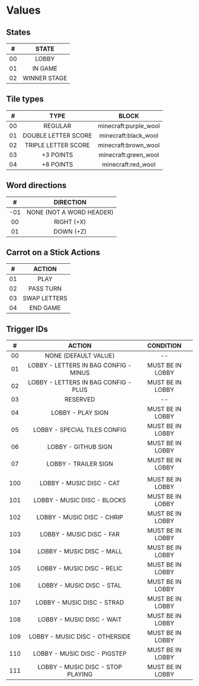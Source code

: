 # Values

## States

| #   | STATE        |
|:---:|:------------:|
| 00  | LOBBY        |
| 01  | IN GAME      |
| 02  | WINNER STAGE |

## Tile types

| #   | TYPE                | BLOCK                 |
|:---:|:-------------------:|:---------------------:|
| 00  | REGULAR             | minecraft:purple_wool |
| 01  | DOUBLE LETTER SCORE | minecraft:black_wool  |
| 02  | TRIPLE LETTER SCORE | minecraft:brown_wool  |
| 03  | +3 POINTS           | minecraft:green_wool  |
| 04  | +8 POINTS           | minecraft:red_wool    |

## Word directions

| #   | DIRECTION                |
|:---:|:------------------------:|
| -01 | NONE (NOT A WORD HEADER) |
| 00  | RIGHT (+X)               |
| 01  | DOWN (+Z)                |

## Carrot on a Stick Actions

| #   | ACTION       |
|:---:|:------------:|
| 01  | PLAY         |
| 02  | PASS TURN    |
| 03  | SWAP LETTERS |
| 04  | END GAME     |

## Trigger IDs

| #   | ACTION                                | CONDITION        |
|:---:|:-------------------------------------:|:----------------:|
| 00  | NONE (DEFAULT VALUE)                  | --               |
| 01  | LOBBY - LETTERS IN BAG CONFIG - MINUS | MUST BE IN LOBBY |
| 02  | LOBBY - LETTERS IN BAG CONFIG - PLUS  | MUST BE IN LOBBY |
| 03  | RESERVED                              | --               |
| 04  | LOBBY - PLAY SIGN                     | MUST BE IN LOBBY |
| 05  | LOBBY - SPECIAL TILES CONFIG          | MUST BE IN LOBBY |
| 06  | LOBBY - GITHUB SIGN                   | MUST BE IN LOBBY |
| 07  | LOBBY - TRAILER SIGN                  | MUST BE IN LOBBY |
|     |                                       |                  |
| 100 | LOBBY - MUSIC DISC - CAT              | MUST BE IN LOBBY |
| 101 | LOBBY - MUSIC DISC - BLOCKS           | MUST BE IN LOBBY |
| 102 | LOBBY - MUSIC DISC - CHRIP            | MUST BE IN LOBBY |
| 103 | LOBBY - MUSIC DISC - FAR              | MUST BE IN LOBBY |
| 104 | LOBBY - MUSIC DISC - MALL             | MUST BE IN LOBBY |
| 105 | LOBBY - MUSIC DISC - RELIC            | MUST BE IN LOBBY |
| 106 | LOBBY - MUSIC DISC - STAL             | MUST BE IN LOBBY |
| 107 | LOBBY - MUSIC DISC - STRAD            | MUST BE IN LOBBY |
| 108 | LOBBY - MUSIC DISC - WAIT             | MUST BE IN LOBBY |
| 109 | LOBBY - MUSIC DISC - OTHERSIDE        | MUST BE IN LOBBY |
| 110 | LOBBY - MUSIC DISC - PIGSTEP          | MUST BE IN LOBBY |
| 111 | LOBBY - MUSIC DISC - STOP PLAYING     | MUST BE IN LOBBY |

